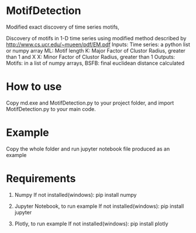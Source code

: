 # MotifDetection
Modified exact discovery of time series motifs,

Discovery of motifs in 1-D time series using modified method described by http://www.cs.ucr.edu/~mueen/pdf/EM.pdf
Inputs:
  Time series: a python list or numpy array
  ML: Motif length
  K: Major Factor of Clustor Radius, greater than 1 and X
  X: Minor Factor of Clustor Radius, greater than 1
Outputs:
  Motifs: in a list of numpy arrays, 
  BSFB: final euclidean distance calculated

# How to use
  Copy md.exe and MotifDetection.py to your project folder, and import MotifDetection.py to your main code.
 
# Example
  Copy the whole folder and run jupyter notebook file produced as an example

# Requirements
  
  1. Numpy
    If not installed(windows):
        pip install numpy
        
  2. Jupyter Notebook, to run example
    If not installed(windows):
        pip install jupyter
     
  3. Plotly, to run example
    If not installed(windows):
        pip install plotly       
      
       
